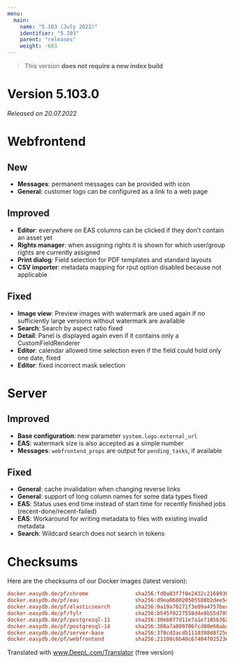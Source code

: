 ```yaml
---
menu:
  main:
    name: "5.103 (July 2022)"
    identifier: "5.103"
    parent: "releases"
    weight: -603
---
```


> This version **does not require a new index build**

# Version 5.103.0

*Released on 20.07.2022*

# Webfrontend

## New

* **Messages**: permanent messages can be provided with icon
* **General**: customer logo can be configured as a link to a web page

## Improved

* **Editor**: everywhere on EAS columns can be clicked if they don't contain an asset yet
* **Rights manager**: when assigning rights it is shown for which user/group rights are currently assigned
* **Print dialog**: Field selection for PDF templates and standard layouts
* **CSV importer**: metadata mapping for rput option disabled because not applicable

## Fixed

* **Image view**: Preview images with watermark are used again if no sufficiently large versions without watermark are available
* **Search**: Search by aspect ratio fixed
* **Detail**: Panel is displayed again even if it contains only a CustomFieldRenderer
* **Editor**: calendar allowed time selection even if the field could hold only one date, fixed
* **Editor**: fixed incorrect mask selection

# Server

## Improved

* **Base configuration**: new parameter `system.logo.external_url`
* **EAS**: watermark size is also accepted as a simple number
* **Messages**: `webfrontend_props` are output for `pending_tasks`, if available

## Fixed

* **General**: cache invalidation when changing reverse links
* **General**: support of long column names for some data types fixed
* **EAS**: Status uses end time instead of start time for recently finished jobs (recent-done/recent-failed)
* **EAS**: Workaround for writing metadata to files with existing invalid metadata
* **Search**: Wildcard search does not search in tokens

# Checksums

Here are the checksums of our Docker images (latest version):

```ini
docker.easydb.de/pf/chrome               sha256:fd0a83f7f0e2432c21689386e78b205a86466b6fbe8dfb48192c7c8e2b7c09be
docker.easydb.de/pf/eas                  sha256:d9ea068020505588b2dee54dd8a4b54cf20692a8d77384a5618d6defdb1fbbc7
docker.easydb.de/pf/elasticsearch        sha256:9a19a70271f3e09a4757bec670fc00f012d3b7185ed383e4c8d5cc7bc121fa4f
docker.easydb.de/pf/fylr                 sha256:b545f0227558d4e8b55d705127aa4cc418edea6c75e99ff64132b3aee33d2702
docker.easydb.de/pf/postgresql-11        sha256:30eb077d11e7a1e7185b3623bec46c6bae65e9d2156393490ec9322ebc673985
docker.easydb.de/pf/postgresql-14        sha256:308a7a809706fcd80e60aba523dba8adbd7609c0e606e08ea8083d22173c8890
docker.easydb.de/pf/server-base          sha256:378cd2acd51110398d8f25dd771fa8ce7f38c29a347475ed93fef0c9cb35c8c6
docker.easydb.de/pf/webfrontend          sha256:21100c6b40c67404f02523e1c02619ce4851f3fd6318e8b363ca7e57e51fb89d
```

Translated with www.DeepL.com/Translator (free version)
